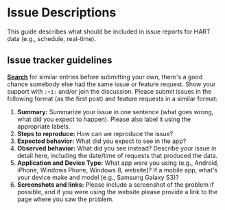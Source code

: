 # Issue Descriptions

This guide describes what should be included in issue reports for HART data (e.g., schedule, real-time).

## Issue tracker guidelines

**[Search](https://github.com/Hillsborough-Transit-Authority/hart-data/search?q=&ref=cmdform&type=Issues)** for similar entries before submitting your own, there's a good chance somebody else had the same issue or feature request. Show your support with `:+1:` and/or join the discussion. Please submit issues in the following format (as the first post) and feature requests in a similar format:

1. **Summary:** Summarize your issue in one sentence (what goes wrong, what did you expect to happen).  Please also label it using the appropriate labels.
2. **Steps to reproduce:** How can we reproduce the issue?
3. **Expected behavior:** What did you expect to see in the app?
4. **Observed behavior:** What did you see instead?  Describe your issue in detail here, including the date/time of requests that produced the data.
5. **Application and Device Type:** What app were you using (e.g., Android, iPhone, Windows Phone, Windows 8, website)?  If a mobile app, what's your device make and model (e.g., Samsung Galaxy S3)?
6. **Screenshots and links:** Please include a screenshot of the problem if possible, and if you were using the website please provide a link to the page where you saw the problem.
